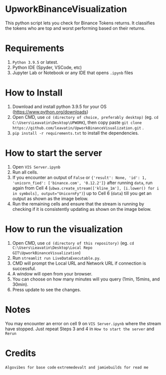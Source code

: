 # UpworkBinanceVisualization

This python script lets you check for Binance Tokens returns. It classifies the tokens who are top and worst performing based on their returns. 

# Requirements
1. `Python 3.9.5` or latest.
2. Python IDE (Spyder, VSCode, etc)
3. Jupyter Lab or Notebook or any IDE that opens `.ipynb` files

# How to Install

1. Download and install python 3.9.5 for your OS (https://www.python.org/downloads)
2. Open CMD, use `cd (directory of choice, preferably desktop)` (eg. `cd C:\Users\Leavatin\Desktop\UPWORK`), then copy paste `git clone https://github.com/leavatin/UpworkBinanceVisualization.git` .
3. `pip install -r requirements.txt` to install the dependencies.

# How to start the server

1. Open `VIS Server.ipynb`
2. Run all cells.
3. If you encounter an output of `False` or `{'result': None, 'id': 1, 'unicorn_fied': ['binance.com', '0.12.2']}` after running `data`, run again from Cell 4 (`ubwa.create_stream(['kline_1m'], [i.lower() for i in symbols], output="UnicornFy")`) up to Cell 6 (`data`) till you get an output as shown as the image below.
4. Run the remaining cells and ensure that the stream is running by checking if it is consistently updating as shown on the image below.

# How to run the visualization
1. Open CMD, use `cd (directory of this repository)` (eg. `cd C:\Users\Leavatin\Desktop\Local Repo GIT\UpworkBinanceVisualization`)
2. Run `streamlit run LiveDataExecutable.py`.
3. CMD will prompt the Local URL and Network URL if connection is successful.
4. A window will open from your browser. 
5. You can choose on how many minutes will you query (1min, 15mins, and 30min).
6. Press update to see the changes.

# Notes

You may encounter an error on cell 9 on `VIS Server.ipynb` where the stream have stopped. 
Just repeat Steps 3 and 4 in `How to start the server` and `Rerun`

# Credits
`Algovibes for base code`
`extremedevalt and jamiebuilds for read me`

